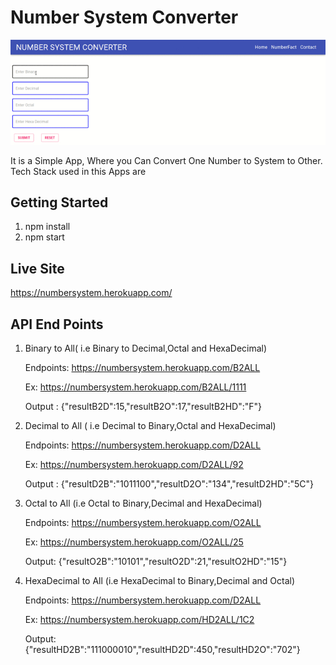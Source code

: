 # Number System Converter

![Live Gif](https://github.com/Madhusudan707/number_system_react/blob/main/number_system/public/number_system_converter.gif)

It is a Simple App, Where you Can Convert One Number to System to Other.
Tech Stack used in this Apps are



## Getting Started

1. npm install
2. npm start

## Live Site

https://numbersystem.herokuapp.com/


## API End Points

1. Binary to All( i.e Binary to Decimal,Octal and HexaDecimal)
   
    Endpoints: https://numbersystem.herokuapp.com/B2ALL

    Ex:  https://numbersystem.herokuapp.com/B2ALL/1111

    Output : {"resultB2D":15,"resultB2O":17,"resultB2HD":"F"}




2. Decimal to All ( i.e Decimal to Binary,Octal and HexaDecimal)
   
    Endpoints: https://numbersystem.herokuapp.com/D2ALL

    Ex:  https://numbersystem.herokuapp.com/D2ALL/92

    Output : {"resultD2B":"1011100","resultD2O":"134","resultD2HD":"5C"}




3. Octal to All (i.e Octal to Binary,Decimal and HexaDecimal)
   
    Endpoints: https://numbersystem.herokuapp.com/O2ALL

    Ex:  https://numbersystem.herokuapp.com/O2ALL/25

    Output: {"resultO2B":"10101","resultO2D":21,"resultO2HD":"15"}




4. HexaDecimal to All (i.e HexaDecimal to Binary,Decimal and Octal)
   
    Endpoints: https://numbersystem.herokuapp.com/D2ALL

    Ex:  https://numbersystem.herokuapp.com/HD2ALL/1C2

    Output: {"resultHD2B":"111000010","resultHD2D":450,"resultHD2O":"702"}